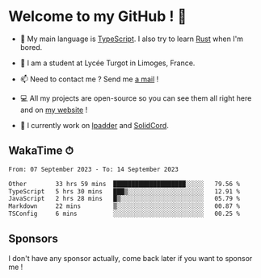 # Welcome to my GitHub ! 🌃

- 🔭 My main language is [TypeScript](https://www.typescriptlang.org/). I also try to learn [Rust](https://www.rust-lang.org/) when I'm bored. 

- 🌱 I am a student at Lycée Turgot in Limoges, France.

- 📫 Need to contact me ? Send me <a href="mailto:mikkel@milescode.dev">a mail</a> !

- 💻 All my projects are open-source so you can see them all right here and on <a href="https://www.vexcited.ml">my website</a> !

- 👀 I currently work on [lpadder](https://github.com/Vexcited/lpadder) and [SolidCord](https://github.com/Vexcited/SolidCord).

## WakaTime ⏱

<!--START_SECTION:waka-->

```txt
From: 07 September 2023 - To: 14 September 2023

Other        33 hrs 59 mins  ████████████████████░░░░░   79.56 %
TypeScript   5 hrs 30 mins   ███▒░░░░░░░░░░░░░░░░░░░░░   12.91 %
JavaScript   2 hrs 28 mins   █▒░░░░░░░░░░░░░░░░░░░░░░░   05.79 %
Markdown     22 mins         ▒░░░░░░░░░░░░░░░░░░░░░░░░   00.87 %
TSConfig     6 mins          ░░░░░░░░░░░░░░░░░░░░░░░░░   00.25 %
```

<!--END_SECTION:waka-->

## Sponsors

I don't have any sponsor actually, come back later if you want to sponsor me !

